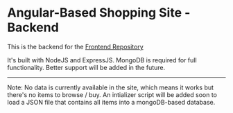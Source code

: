 # Angular-Based Shopping Site - Backend
This is the backend for the [Frontend Repository](https://www.github.com/aziznal/angular-shopping-site-frontend)

It's built with NodeJS and ExpressJS. MongoDB is required for full functionality. Better support will be added in the future.

---
Note: No data is currently available in the site, which means it works but there's no items to browse / buy.
An intializer script will be added soon to load a JSON file that contains all items into a mongoDB-based database.
